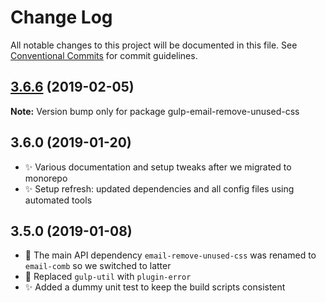 # Change Log

All notable changes to this project will be documented in this file.
See [Conventional Commits](https://conventionalcommits.org) for commit guidelines.

## [3.6.6](https://gitlab.com/codsen/codsen/compare/gulp-email-remove-unused-css@3.6.5...gulp-email-remove-unused-css@3.6.6) (2019-02-05)

**Note:** Version bump only for package gulp-email-remove-unused-css





## 3.6.0 (2019-01-20)

- ✨ Various documentation and setup tweaks after we migrated to monorepo
- ✨ Setup refresh: updated dependencies and all config files using automated tools

## 3.5.0 (2019-01-08)

- 🔧 The main API dependency `email-remove-unused-css` was renamed to `email-comb` so we switched to latter
- 🔧 Replaced `gulp-util` with `plugin-error`
- ✨ Added a dummy unit test to keep the build scripts consistent
